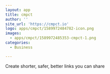 ```yaml
---
layout: app
title: cmpct
author: ''
site_url: 'https://cmpct.io'
logo: apps/cmpct/1589972484782-icon.png
images:
  - apps/cmpct/1589972485353-cmpct-1.png
categories:
  - Business

---
```

Create shorter, safer, better links you can share
